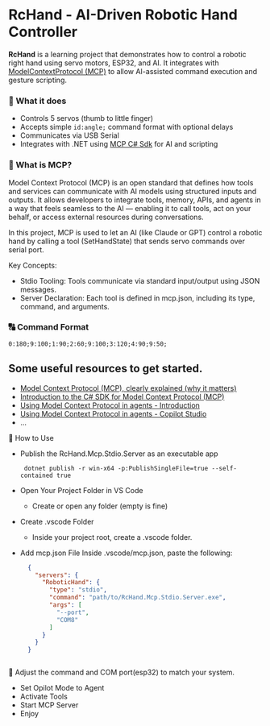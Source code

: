 # RcHand - AI-Driven Robotic Hand Controller

**RcHand** is a learning project that demonstrates how to control a robotic right hand using servo motors, ESP32, and AI.
 It integrates with [ModelContextProtocol (MCP)](https://www.anthropic.com/news/model-context-protocol) to allow AI-assisted command execution and gesture scripting.

### 🔧 What it does

- Controls 5 servos (thumb to little finger)
- Accepts simple `id:angle;` command format with optional delays
- Communicates via USB Serial
- Integrates with .NET using [MCP C# Sdk](https://github.com/modelcontextprotocol/csharp-sdk) for AI and scripting

### 🧠 What is MCP?
Model Context Protocol (MCP) is an open standard that defines how tools and services can communicate with AI models using structured inputs and outputs. 
It allows developers to integrate tools, memory, APIs, and agents in a way that feels seamless to the AI — enabling it to call tools, act on your behalf, or access external resources during conversations.

In this project, MCP is used to let an AI (like Claude or GPT) control a robotic hand by calling a tool (SetHandState) that sends servo commands over serial port.

Key Concepts:
- Stdio Tooling: Tools communicate via standard input/output using JSON messages.
- Server Declaration: Each tool is defined in mcp.json, including its type, command, and arguments.

### 🔠 Command Format

```text
0:180;9:100;1:90;2:60;9:100;3:120;4:90;9:50;
```
## Some useful resources to get started.
- [Model Context Protocol (MCP), clearly explained (why it matters)](https://www.youtube.com/watch?v=7j_NE6Pjv-E&t=25s)
- [Introduction to the C# SDK for Model Context Protocol (MCP)](https://www.youtube.com/watch?v=krB1aA9xpts)
- [Using Model Context Protocol in agents - Introduction](https://www.developerscantina.com/p/mcp-intro/)
- [Using Model Context Protocol in agents - Copilot Studio](https://www.developerscantina.com/p/mcp-copilot-studio/)
- ...

🚀 How to Use
- Publish the  RcHand.Mcp.Stdio.Server as an executable app
  ```bach
   dotnet publish -r win-x64 -p:PublishSingleFile=true --self-contained true
  ```
- Open Your Project Folder in VS Code
  - Create or open any folder (empty is fine)
 
- Create .vscode Folder
  - Inside your project root, create a .vscode folder.
 
- Add mcp.json File
  Inside .vscode/mcp.json, paste the following:
  ```json
    {
      "servers": {
        "RoboticHand": {
          "type": "stdio",
          "command": "path/to/RcHand.Mcp.Stdio.Server.exe",
          "args": [
            "--port",
            "COM8"
          ]
        }
      }
    }
  


📌 Adjust the command and COM port(esp32) to match your system.

- Set Opilot Mode to Agent
- Activate Tools
- Start MCP Server
- Enjoy
